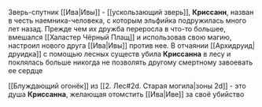 Зверь-спутник [[Ива|Ивы]] - [[ускользающий зверь]], **Криссанн**, назван в честь наемника-человека, с которым эльфийка подружилась много лет назад. Прежде чем их дружба переросла в что-то большее, вмешался [[Халастер Чёрный Плащ]] и использовав свою магию, настроил нового друга [[Ива|Ивы]] против нее. В отчаянии [[Архидруид|друидка]] с помощью лесных существ убила **Криссанна** в лесу и поклялась больше никогда не позволять другому смертному завоевать ее сердце

[[Блуждающий огонёк]] из [[2. Лес#2d. Старая могила|зоны 2d]] - это душа **Криссанна**, желающая отомстить [[Ива|Иве]] за своё убийство